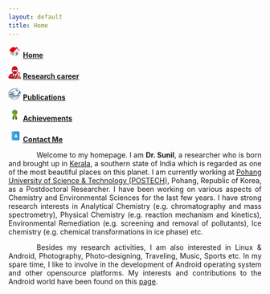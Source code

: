 ```yaml
---
layout: default
title: Home
---
```


<style>
    tab1 { padding-left: 4em; }
</style>

<p><a href="https://sunilpaulmathew.github.io/" target="_blank"><img src="https://github.com/sunilpaulmathew/sunilpaulmathew.github.io/blob/master/asset/pic013.png?raw=true" alt="" width="25" height="25" /></a> <a href="https://sunilpaulmathew.github.io/"><strong>Home</strong></a></p>
<p><a href="https://sunilpaulmathew.github.io/research/" target="_blank"><img src="https://github.com/sunilpaulmathew/sunilpaulmathew.github.io/blob/master/asset/pic014.png?raw=true" alt="" width="25" height="25" /></a> <a href="https://sunilpaulmathew.github.io/research/"><strong>Research career</strong></a></p>
<p><a href="https://sunilpaulmathew.github.io/publications/" target="_blank"><img src="https://github.com/sunilpaulmathew/sunilpaulmathew.github.io/blob/master/asset/pic015.png?raw=true" alt="" width="25" height="25" /></a> <a href="https://sunilpaulmathew.github.io/publications/"><strong>Publications</strong></a></p>
<p><a href="https://sunilpaulmathew.github.io/achievements/" target="_blank"><img src="https://github.com/sunilpaulmathew/sunilpaulmathew.github.io/blob/master/asset/pic016.png?raw=true" alt="" width="25" height="25" /></a> <a href="https://sunilpaulmathew.github.io/achievements/"><strong>Achievements</strong></a></p>
<p><a href="https://sunilpaulmathew.github.io/info/" target="_blank"><img src="https://github.com/sunilpaulmathew/sunilpaulmathew.github.io/blob/master/asset/pic019.png?raw=true" alt="" width="25" height="25" /></a> <a href="https://sunilpaulmathew.github.io/info/"><strong>Contact Me</strong></a></p>

<p style="text-align: justify;"><tab1>Welcome to my homepage. I am <strong>Dr. Sunil</strong>, a researcher who is born and brought up in <a href="https://en.wikipedia.org/wiki/Kerala" target="_blank">Kerala</a>, a southern state of India which is regarded as one of the most beautiful places on this planet. I am currently working at <a href="http://www.postech.ac.kr/eng/" target="_blank">Pohang University of Science & Technology (POSTECH)</a>, Pohang, Republic of Korea, as a Postdoctoral Researcher. I have been working on various aspects of Chemistry and Environmental Sciences for the last few years. I have strong research interests in Analytical Chemistry (e.g. chromatography and mass spectrometry), Physical Chemistry (e.g. reaction mechanism and kinetics), Environmental Remediation (e.g. screening and removal of pollutants), Ice chemistry (e.g. chemical transformations in ice phase) etc.</tab1></p>

<p style="text-align: justify;"><tab1>Besides my research activities, I am also interested in Linux & Android, Photography, Photo-designing, Traveling, Music, Sports etc. In my spare time, I like to involve in the development of Android operating system and other opensource platforms. My interests and contributions to the Android world have been found on this <a href="https://sunilpaulmathew.github.io/smartpack" target="_blank">page</a>.</tab1></p>
